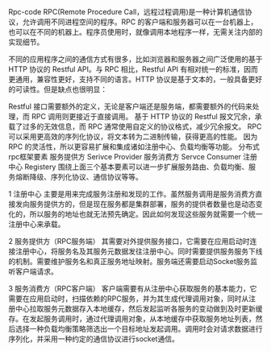 Rpc-code
RPC(Remote Procedure Call，远程过程调用)是一种计算机通信协议，允许调用不同进程空间的程序。RPC 的客户端和服务器可以在一台机器上，也可以在不同的机器上。程序员使用时，就像调用本地程序一样，无需关注内部的实现细节。

不同的应用程序之间的通信方式有很多，比如浏览器和服务器之间广泛使用的基于 HTTP 协议的 Restful API。与 RPC 相比，Restful API 有相对统一的标准，因而更通用，兼容性更好，支持不同的语言。HTTP 协议是基于文本的，一般具备更好的可读性。但是缺点也很明显：

Restful 接口需要额外的定义，无论是客户端还是服务端，都需要额外的代码来处理，而 RPC 调用则更接近于直接调用。
基于 HTTP 协议的 Restful 报文冗余，承载了过多的无效信息，而 RPC 通常使用自定义的协议格式，减少冗余报文。
RPC 可以采用更高效的序列化协议，将文本转为二进制传输，获得更高的性能。
因为 RPC 的灵活性，所以更容易扩展和集成诸如注册中心、负载均衡等功能。
分布式rpc框架要素
服务提供方 Serivce Provider
服务消费方 Servce Consumer
注册中心 Registery
围绕上面三个基本要素可以进一步扩展服务路由、负载均衡、服务熔断降级、序列化协议、通信协议等等。

1 注册中心
主要是用来完成服务注册和发现的工作。虽然服务调用是服务消费方直接发向服务提供方的，但是现在服务都是集群部署，服务的提供者数量也是动态变化的，所以服务的地址也就无法预先确定。因此如何发现这些服务就需要一个统一注册中心来承载。

2 服务提供方（RPC服务端）
其需要对外提供服务接口，它需要在应用启动时连接注册中心，将服务名及其服务元数据发往注册中心。同时需要提供服务服务下线的机制。需要维护服务名和真正服务地址映射。服务端还需要启动Socket服务监听客户端请求。

3 服务消费方（RPC客户端）
客户端需要有从注册中心获取服务的基本能力，它需要在应用启动时，扫描依赖的RPC服务，并为其生成代理调用对象，同时从注册中心拉取服务元数据存入本地缓存，然后发起监听各服务的变动做到及时更新缓存。在发起服务调用时，通过代理调用对象，从本地缓存中获取服务地址列表，然后选择一种负载均衡策略筛选出一个目标地址发起调用。调用时会对请求数据进行序列化，并采用一种约定的通信协议进行socket通信。

